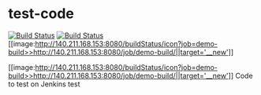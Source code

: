 # test-code


[![Build Status](http://power-ci.osuosl.org:8080/buildStatus/icon?job=demo-build)](http://power-ci.osuosl.org:8080/job/demo-build/)
[![Build Status](http://140.211.168.153:8080/job/demo-build/badge/icon)](http://140.211.168.153:8080/job/demo-build)       
[[image:http://140.211.168.153:8080/buildStatus/icon?job=demo-build>>http://140.211.168.153:8080/job/demo-build/||target='__new']]

[[image:http://140.211.168.153:8080/buildStatus/icon?job=demo-build>>http://140.211.168.153:8080/job/demo-build/||target='__new']]
Code to test on Jenkins
test

